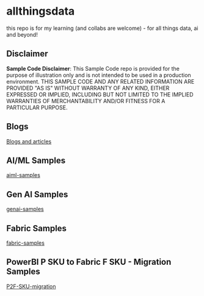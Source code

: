 # allthingsdata
this repo is for my learning (and collabs are welcome) - for all things data, ai and beyond! 

## Disclaimer
**Sample Code Disclaimer**: This Sample Code repo is provided for the purpose of illustration only and is not intended to be used in a production environment. THIS SAMPLE CODE AND ANY RELATED INFORMATION ARE PROVIDED "AS IS" WITHOUT WARRANTY OF ANY KIND, EITHER EXPRESSED OR IMPLIED, INCLUDING BUT NOT LIMITED TO THE IMPLIED WARRANTIES OF MERCHANTABILITY AND/OR FITNESS FOR A PARTICULAR PURPOSE.

## Blogs
[Blogs and articles](https://github.com/gyanisinha/allthingsdata/tree/main/Blogs)

## AI/ML Samples
[aiml-samples](https://github.com/gyanisinha/allthingsdata/tree/main/aiml-samples)

## Gen AI Samples
[genai-samples](https://github.com/gyanisinha/allthingsdata/tree/main/GenAI-samples)

## Fabric Samples
[fabric-samples](https://github.com/gyanisinha/allthingsdata/tree/main/fabric-samples)

## PowerBI P SKU to Fabric F SKU - Migration Samples
[P2F-SKU-migration](https://github.com/gyanisinha/allthingsdata/tree/main/P2F-SKU-migration)




